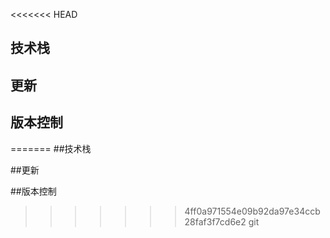 <<<<<<< HEAD
## 技术栈

## 更新

## 版本控制
=======
##技术栈


##更新


##版本控制
>>>>>>> 4ff0a971554e09b92da97e34ccb28faf3f7cd6e2
git